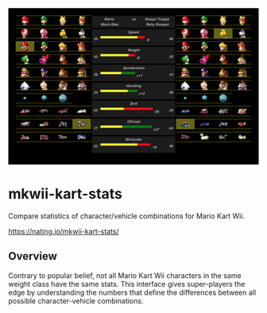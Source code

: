 <img src="./static/img/site-screenshot.png" />

# mkwii-kart-stats
Compare statistics of character/vehicle combinations for Mario Kart Wii.

https://nating.io/mkwii-kart-stats/

## Overview

Contrary to popular belief, not all Mario Kart Wii characters in the same weight class have the same stats. This interface gives super-players the edge by understanding the numbers that define the differences between all possible character-vehicle combinations.
